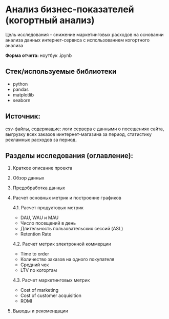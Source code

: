 # Анализ бизнес-показателей (когортный анализ)

Цель исследования - снижение маркетинговых расходов на основании анализа данных интернет-сервиса с использованием когортного анализа

__Форма отчета:__  ноутбук .ipynb 

## Стек/используемые библиотеки
- python
- pandas
- matplotlib
- seaborn

## Источник:
csv-файлы, содержащие: логи сервера с данными о посещениях сайта, выгрузку всех заказов иинтернет-магазина за период, статистику рекламных расходов за период.

## Разделы исследования (оглавление):

1. Краткое описание проекта

2. Обзор данных

3. Предобработка данных

4. Расчет основных метрик и построение графиков
  
    4.1. Расчет продуктовых метрик
      - DAU, WAU и MAU
      - Число посещений в день
      - Длительность пользовательских сессий (ASL)
      - Retention Rate
  
    4.2. Расчет метрик электронной коммерции
      - Time to order
      - Количество заказов на одного покупателя
      - Средний чек
      - LTV по когортам

    4.3.  Расчет маркетинговых метрик
      - Cost of marketing
      - Cost of customer acquisition
      - ROMI
  
5.  Выводы и рекомендации
